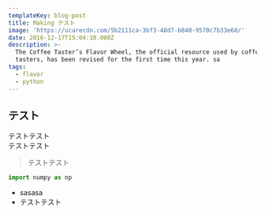 ```yaml
---
templateKey: blog-post
title: Making テスト
image: 'https://ucarecdn.com/5b2111ca-3bf3-48d7-b848-9570c7b33e68/'
date: 2016-12-17T15:04:10.000Z
description: >-
  The Coffee Taster’s Flavor Wheel, the official resource used by coffee
  tasters, has been revised for the first time this year. sa
tags:
  - flavor
  - python
---
```

## テスト

テストテスト  
テストテスト  
 > テストテスト
```python
import numpy as np
```
- sasasa
- テストテスト

